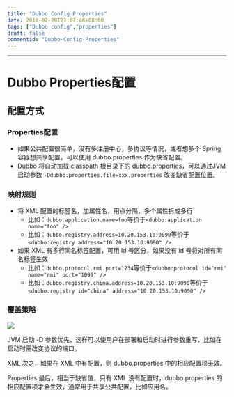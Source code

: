 ```yaml
---
title: "Dubbo Config Properties"
date: 2018-02-20T21:07:46+08:00
tags: ["Dubbo config","properties"]
draft: false
commentid: "Dubbo-Config-Properties"
---
```


------------------

# Dubbo Properties配置

## 配置方式

### Properties配置

* 如果公共配置很简单，没有多注册中心，多协议等情况，或者想多个 Spring 容器想共享配置，可以使用 dubbo.properties 作为缺省配置。
* Dubbo 将自动加载 classpath 根目录下的 dubbo.properties，可以通过JVM启动参数 `-Ddubbo.properties.file=xxx.properties` 改变缺省配置位置。

### 映射规则

* 将 XML 配置的标签名，加属性名，用点分隔，多个属性拆成多行
  * 比如：`dubbo.application.name=foo`等价于`<dubbo:application name="foo" />`
  * 比如：`dubbo.registry.address=10.20.153.10:9090`等价于`<dubbo:registry address="10.20.153.10:9090" />`
* 如果 XML 有多行同名标签配置，可用 id 号区分，如果没有 id 号将对所有同名标签生效
  * 比如：`dubbo.protocol.rmi.port=1234`等价于`<dubbo:protocol id="rmi" name="rmi" port="1099" />`
  * 比如：`dubbo.registry.china.address=10.20.153.10:9090`等价于`<dubbo:registry id="china" address="10.20.153.10:9090" />`

### 覆盖策略

![](https://xuxifu-blog-img.oss-cn-beijing.aliyuncs.com/post/dubbo/image/20180302_properties_covert.png)

JVM 启动 -D 参数优先，这样可以使用户在部署和启动时进行参数重写，比如在启动时需改变协议的端口。

XML 次之，如果在 XML 中有配置，则 dubbo.properties 中的相应配置项无效。

Properties 最后，相当于缺省值，只有 XML 没有配置时，dubbo.properties 的相应配置项才会生效，通常用于共享公共配置，比如应用名。